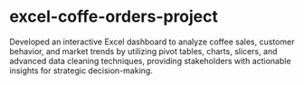 # excel-coffe-orders-project
Developed an interactive Excel dashboard to analyze coffee sales, customer behavior, and market trends by utilizing pivot tables, charts, slicers, and advanced data cleaning techniques, providing stakeholders with actionable insights for strategic decision-making.
